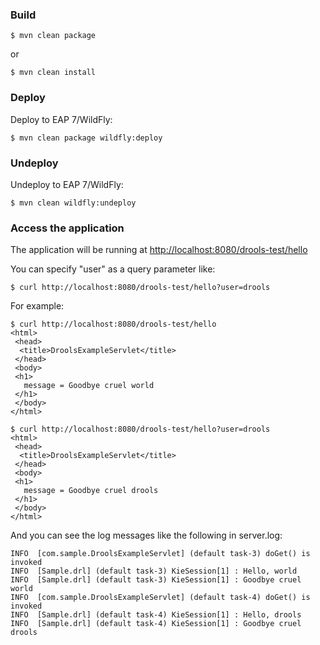 ### Build

~~~
$ mvn clean package
~~~

or

~~~
$ mvn clean install
~~~


### Deploy

Deploy to EAP 7/WildFly:

~~~
$ mvn clean package wildfly:deploy
~~~


### Undeploy

Undeploy to EAP 7/WildFly:

~~~
$ mvn clean wildfly:undeploy
~~~


### Access the application

The application will be running at <http://localhost:8080/drools-test/hello>

You can specify "user" as a query parameter like:

~~~
$ curl http://localhost:8080/drools-test/hello?user=drools
~~~


For example:

~~~
$ curl http://localhost:8080/drools-test/hello
<html>
 <head>
  <title>DroolsExampleServlet</title>
 </head>
 <body>
 <h1>
   message = Goodbye cruel world
 </h1>
 </body>
</html>
~~~
~~~
$ curl http://localhost:8080/drools-test/hello?user=drools
<html>
 <head>
  <title>DroolsExampleServlet</title>
 </head>
 <body>
 <h1>
   message = Goodbye cruel drools
 </h1>
 </body>
</html>
~~~

And you can see the log messages like the following in server.log:

~~~
INFO  [com.sample.DroolsExampleServlet] (default task-3) doGet() is invoked
INFO  [Sample.drl] (default task-3) KieSession[1] : Hello, world
INFO  [Sample.drl] (default task-3) KieSession[1] : Goodbye cruel world
INFO  [com.sample.DroolsExampleServlet] (default task-4) doGet() is invoked
INFO  [Sample.drl] (default task-4) KieSession[1] : Hello, drools
INFO  [Sample.drl] (default task-4) KieSession[1] : Goodbye cruel drools
~~~
